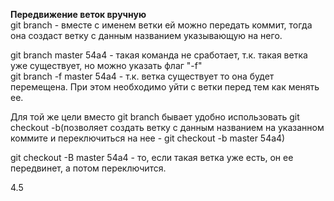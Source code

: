 **Передвижение веток вручную**  
git branch - вместе с именем ветки ей можно передать коммит, тогда она создаст ветку с данным названием указывающую на него.  

git branch master 54a4 - такая команда не сработает, т.к. такая ветка уже существует, но можно указать флаг "-f"  
git branch -f master 54a4 - т.к. ветка существует то она будет перемещена. При этом необходимо уйти с ветки перед тем как менять ее.  

Для той же цели вместо git branch бывает удобно использовать git checkout -b(позволяет создать ветку с данным названием на указанном коммите и переключиться на нее - git checkout -b master 54a4)  

git checkout -B master 54a4 - то, если такая ветка уже есть, он ее передвинет, а потом переключится.  

4.5  

